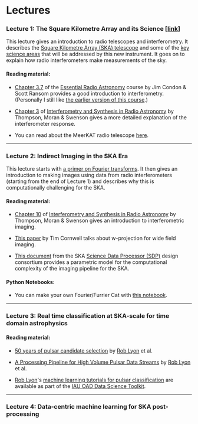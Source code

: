 # Lectures

### Lecture 1: The Square Kilometre Array and its Science [[link](https://github.com/as595/NITheP/blob/master/LECTURES/SquareKilometreArray.pdf)]

This lecture gives an introduction to radio telescopes and interferometry. It describes the [Square Kilometre Array (SKA) telescope](www.skatelescope.org) and some of the [key science areas](https://www.skatelescope.org/science/) that will be addressed by this new instrument. It goes on to explain how radio interferometers make measurements of the sky. 

#### Reading material:

* [Chapter 3.7](https://www.cv.nrao.edu/~sransom/web/Ch3.html#S7) of the [Essential Radio Astronomy](https://science.nrao.edu/opportunities/courses/era) course by Jim Condon & Scott Ransom provides a good introduction to interferometry. (Personally I still like [the earlier version of this course](https://www.cv.nrao.edu/course/astr534/ERA_old.shtml).)

* [Chapter 3](https://link.springer.com/chapter/10.1007/978-3-319-44431-4_3) of [Interferometry and Synthesis in Radio Astronomy](https://link.springer.com/book/10.1007%2F978-3-319-44431-4) by Thompson, Moran & Swenson gives a more detailed explanation of the interferometer response.

* You can read about the MeerKAT radio telescope [here](http://www.ska.ac.za/science-engineering/meerkat/).

---

### Lecture 2: Indirect Imaging in the SKA Era

This lecture starts with [a primer on Fourier transforms](https://allofyourbases.com/2017/09/11/furrier-cats/). It then gives an introduction to making images using data from radio interferometers (starting from the end of Lecture 1) and describes why this is computationally challenging for the SKA. 

#### Reading material:

* [Chapter 10](https://link.springer.com/chapter/10.1007/978-3-319-44431-4_10) of [Interferometry and Synthesis in Radio Astronomy](https://link.springer.com/book/10.1007%2F978-3-319-44431-4) by Thompson, Moran & Swenson gives an introduction to interferometric imaging.

* [This paper](http://adsabs.harvard.edu/full/2005ASPC..347...86C) by Tim Cornwell talks about w-projection for wide field imaging.

* [This document](http://ska-sdp.org/sites/default/files/attachments/ska-tel-sdp-0000013_06_performancemodel_0.pdf) from the SKA [Science Data Processor (SDP)](http://ska-sdp.org) design consortium provides a parametric model for the computational complexity of the imaging pipeline for the SKA.

#### Python Notebooks:

* You can make your own Fourier/Furrier Cat with [this notebook](https://github.com/as595/AllOfYourBases/blob/master/TIARA/RadioImaging/FourierCat.ipynb).

---

### Lecture 3: Real time classification at SKA-scale for time domain astrophysics

#### Reading material:

* [50 years of pulsar candidate selection](https://arxiv.org/pdf/1603.05166.pdf) by [Rob Lyon](http://www.scienceguyrob.com) et al.

* [A Processing Pipeline for High Volume Pulsar Data Streams](https://arxiv.org/pdf/1810.06012.pdf) by [Rob Lyon](http://www.scienceguyrob.com) et al.

* [Rob Lyon](http://www.scienceguyrob.com)'s [machine learning tutorials for pulsar classification](https://github.com/astro4dev/OAD-Data-Science-Toolkit/tree/master/Teaching%20Materials/Machine%20Learning/Supervised%20Learning/Examples/PPC) are available as part of the [IAU OAD Data Science Toolkit](https://github.com/astro4dev/OAD-Data-Science-Toolkit).

---

### Lecture 4: Data-centric machine learning for SKA post-processing


